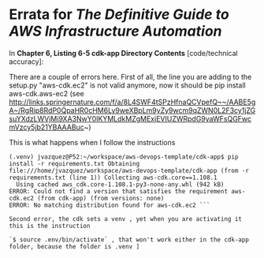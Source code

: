 # Errata for *The Definitive Guide to AWS Infrastructure Automation*

In **Chapter 6, Listing 6-5 cdk-app Directory Contents** [code/technical accuracy]:
 
There are a couple of errors here.
First of all, the line you are adding to the setup.py  "aws-cdk.ec2" is not valid anymore, now it should be pip install aws-cdk.aws-ec2 (see http://links.springernature.com/f/a/8L4SWF4tSPzHfnaQCVpefQ~~/AABE5gA~/RgRip8RdP0QpaHR0cHM6Ly9weXBpLm9yZy9wcm9qZWN0L2F3cy1jZGsuYXdzLWVjMi9XA3NwY0IKYMLdkMZgMExjEVIUZWRpdG9yaWFsQGFwcmVzcy5jb21YBAAABuc~)

This is what happens when I follow the instructions

```
(.venv) jvazquez@P52:~/workspace/aws-devops-template/cdk-app$ pip install -r requirements.txt Obtaining file:///home/jvazquez/workspace/aws-devops-template/cdk-app (from -r requirements.txt (line 1)) Collecting aws-cdk.core==1.108.1
  Using cached aws_cdk.core-1.108.1-py3-none-any.whl (942 kB)
ERROR: Could not find a version that satisfies the requirement aws-cdk.ec2 (from cdk-app) (from versions: none)
ERROR: No matching distribution found for aws-cdk.ec2 ```

Second error, the cdk sets a venv , yet when you are activating it this is the instruction

`$ source .env/bin/activate` , that won't work either in the cdk-app folder, because the folder is .venv ]

